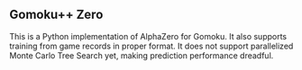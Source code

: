 ## Gomoku++ Zero

This is a Python implementation of AlphaZero for Gomoku. It also supports training from game records in proper format.
It does not support parallelized Monte Carlo Tree Search yet, making prediction performance dreadful.
